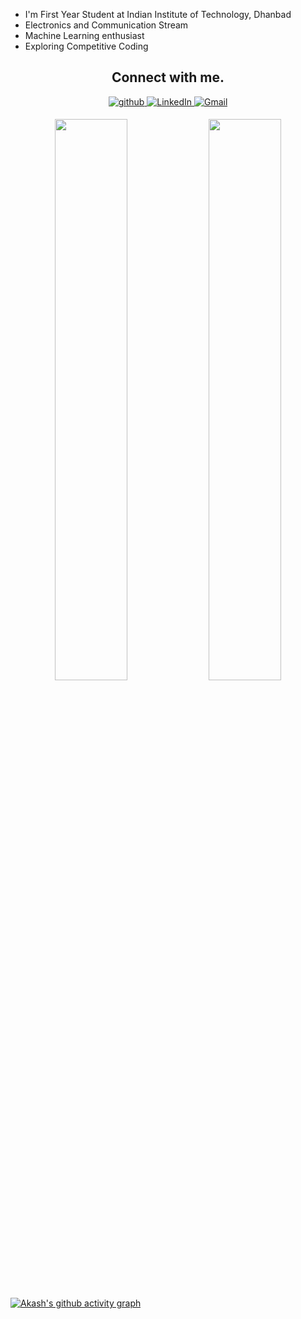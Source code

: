   - I'm First Year Student at Indian Institute of Technology, Dhanbad <br>
  - Electronics and Communication Stream <br>
  - Machine Learning enthusiast <br>
  - Exploring Competitive Coding <br>

<h2 align="center">Connect with me.</h2> 

<p align="center">
<a href="https://github.com/gakash2k01" target="_blank">
<img src=https://img.shields.io/badge/github-%2324292e.svg?&style=for-the-badge&logo=github&logoColor=white alt=github style="margin-bottom: 5px;" />
</a>
<a href="https://www.linkedin.com/in/akash-gupta-023639200/" target="_blank">
<img alt="LinkedIn" src="https://img.shields.io/badge/linkedin%20-%230077B5.svg?&style=for-the-badge&logo=linkedin&logoColor=white"/>
</a>
<a href="mailto:gakash2001@gmail.com">
<img alt="Gmail" src="https://img.shields.io/badge/Gmail-D14836?style=for-the-badge&logo=gmail&logoColor=white" />
</a>
</p> 

<div align="center">
  <img width="48%" src="https://github-readme-stats.vercel.app/api?username=gakash2k01&theme=radical&show_icons=true" />
  <img width="48%" src="https://github-readme-streak-stats.herokuapp.com/?user=gakash2k01&theme=radical&show_icons=true" />
</div>

[![Akash's github activity graph](https://activity-graph.herokuapp.com/graph?username=gakash2k01&bg_color=000000&color=4cd8f0&line=2fc8ee&point=ffffff&area=true&hide_border=true)](https://github.com/gakash2k01/github-readme-activity-graph)
<br>

